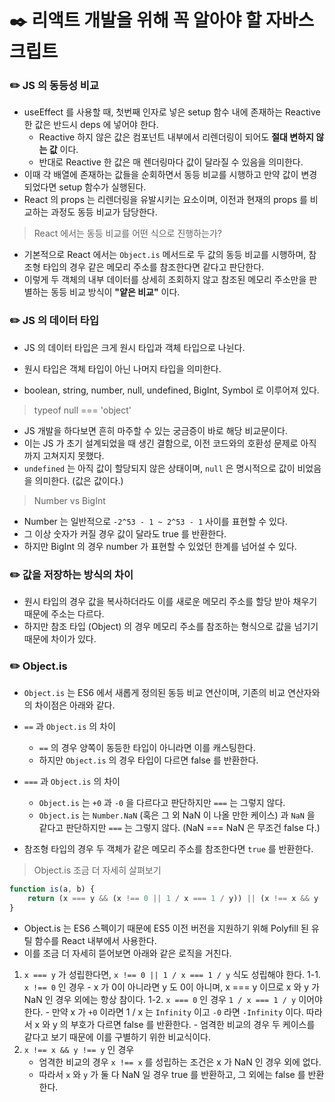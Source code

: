 # ✒️ 리액트 개발을 위해 꼭 알아야 할 자바스크립트

### ✏️ JS 의 동등성 비교

- useEffect 를 사용할 때, 첫번째 인자로 넣은 setup 함수 내에 존재하는 Reactive 한 값은 반드시 deps 에 넣어야 한다.
    - Reactive 하지 않은 값은 컴포넌트 내부에서 리렌더링이 되어도 **절대 변하지 않는 값** 이다.
    - 반대로 Reactive 한 값은 매 렌더링마다 값이 달라질 수 있음을 의미한다.
- 이때 각 배열에 존재하는 값들을 순회하면서 동등 비교를 시행하고 만약 값이 변경되었다면 setup 함수가 실행된다.
- React 의 props 는 리렌더링을 유발시키는 요소이며, 이전과 현재의 props 를 비교하는 과정도 동등 비교가 담당한다. 

> React 에서는 동등 비교를 어떤 식으로 진행하는가?

- 기본적으로 React 에서는 `Object.is` 메서드로 두 값의 동등 비교를 시행하며, 참조형 타입의 경우 같은 메모리 주소를 참조한다면 같다고 판단한다.
- 이렇게 두 객체의 내부 데이터를 상세히 조회하지 않고 참조된 메모리 주소만을 판별하는 동등 비교 방식이 **"얕은 비교"** 이다.

### ✏️ JS 의 데이터 타입

- JS 의 데이터 타입은 크게 원시 타입과 객체 타입으로 나뉜다.

- 원시 타입은 객체 타입이 아닌 나머지 타입을 의미한다.
- boolean, string, number, null, undefined, BigInt, Symbol 로 이루어져 있다.

> typeof null === 'object'

- JS 개발을 하다보면 흔히 마주할 수 있는 궁금증이 바로 해당 비교문이다.
- 이는 JS 가 초기 설계되었을 때 생긴 결함으로, 이전 코드와의 호환성 문제로 아직까지 고쳐지지 못했다.
- `undefined` 는 아직 값이 할당되지 않은 상태이며, `null` 은 명시적으로 값이 비었음을 의미한다. (값은 값이다.)

> Number vs BigInt

- Number 는 일반적으로 `-2^53 - 1 ~ 2^53 - 1` 사이를 표현할 수 있다.
- 그 이상 숫자가 커질 경우 값이 달라도 true 를 반환한다.
- 하지만 BigInt 의 경우 number 가 표현할 수 있었던 한계를 넘어설 수 있다.

### ✏️ 값을 저장하는 방식의 차이

- 원시 타입의 경우 값을 복사하더라도 이를 새로운 메모리 주소를 할당 받아 채우기 때문에 주소는 다르다.
- 하지만 참조 타입 (Object) 의 경우 메모리 주소를 참조하는 형식으로 값을 넘기기 때문에 차이가 있다.

### ✏️  Object.is

- `Object.is` 는 ES6 에서 새롭게 정의된 동등 비교 연산이며, 기존의 비교 연산자와의 차이점은 아래와 같다.

- `==` 과 `Object.is` 의 차이
    - `==` 의 경우 양쪽이 동등한 타입이 아니라면 이를 캐스팅한다.
    - 하지만 `Object.is` 의 경우 타입이 다르면 false 를 반환한다.

- `===` 과 `Object.is` 의 차이
    - `Object.is` 는 `+0` 과 `-0` 을 다르다고 판단하지만 `===` 는 그렇지 않다.
    - `Object.is` 는 `Number.NaN` (혹은 그 외 NaN 이 나올 만한 케이스) 과 `NaN` 을 같다고 판단하지만 `===` 는 그렇지 않다. (NaN === NaN 은 무조건 false 다.)

- 참조형 타입의 경우 두 객체가 같은 메모리 주소를 참조한다면 `true` 를 반환한다.

> Object.is 조금 더 자세히 살펴보기

```js
function is(a, b) {
    return (x === y && (x !== 0 || 1 / x === 1 / y)) || (x !== x && y !== y);
}
```
- Object.is 는 ES6 스펙이기 때문에 ES5 이전 버전을 지원하기 위해 Polyfill 된 유틸 함수를 React 내부에서 사용한다.
- 이를 조금 더 자세히 뜯어보면 아래와 같은 로직을 거친다.

1. `x === y` 가 성립한다면, `x !== 0 || 1 / x === 1 / y` 식도 성립해야 한다.
    1-1. `x !== 0` 인 경우
        - x 가 0이 아니라면 y 도 0이 아니며, x === y 이므로 x 와 y 가 NaN 인 경우 외에는 항상 참이다.
    1-2. `x === 0` 인 경우 `1 / x === 1 / y` 이어야 한다.
        - 만약 x 가 `+0` 이라면 1 / x 는 `Infinity` 이고 `-0` 라면 `-Infinity` 이다. 따라서 x 와 y 의 부호가 다르면 false 를 반환한다.
        - 엄격한 비교의 경우 두 케이스를 같다고 보기 때문에 이를 구별하기 위한 비교식이다.
2. `x !== x && y !== y` 인 경우
    - 엄격한 비교의 경우 `x !== x` 를 성립하는 조건은 x 가 NaN 인 경우 외에 없다.
    - 따라서 `x` 와 `y` 가 둘 다 NaN 일 경우 true 를 반환하고, 그 외에는 false 를 반환한다.
